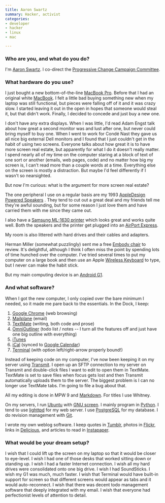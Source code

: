 ```yaml
---
title: Aaron Swartz
summary: Hacker, activist
categories:
- developer
- hacker
- linux
- mac

---
```


### Who are you, and what do you do?

I'm [Aaron Swartz](http://aaronsw.com/ "Aaron's site."). I co-direct the [Progressive Change Campaign Committee](http://boldprogressives.org "The PCCC site").

### What hardware do you use?

I just bought a new bottom-of-the-line [MacBook Pro][macbook-pro]. Before that I had an original white [MacBook][]. I felt a little bad buying something new when my laptop was still functional, but pieces were falling off of it and it was crazy slow. I started leaving it out in the open in hopes that someone would steal it, but that didn't work. Finally, I decided to concede and just buy a new one.

I don't have any extra displays. When I was little, I'd read Adam Engst talk about how great a second monitor was and lust after one, but never could bring myself to buy one. When I went to work for Condé Nast they gave us all nice big external Dell monitors and I found that I just couldn't get in the habit of using two screens. Everyone talks about how great it is to have more screen real estate, but apparently for what I do it doesn't really matter. I spend nearly all of my time on the computer staring at a block of text of one sort or another (emails, web pages, code) and no matter how big my screen is, I can't read more than a couple words at a time. Everything else on the screen is mostly a distraction. But maybe I'd feel differently if I wasn't so nearsighted.

But now I'm curious: what is the argument for more screen real estate?

The one peripheral I use on a regular basis are my 1993 [AppleDesign Powered Speakers][appledesign-powered-speakers] . They tend to cut out a great deal and my friends tell me they're awful sounding, but for some reason I just love them and have carried them with me since they came out.

I also have a [Samsung ML-1630 printer][ml-1630] which looks great and works quite well. Both the speakers and the printer get plugged into an [AirPort Express][airport-express].

My room is also littered with hard drives and their cables and adapters.

Herman Miller (somewhat puzzlingly) sent me a free [Embody chair][embody] to review. It's delightful, although I think I often miss the point by spending lots of time hunched over the computer. I've tried several times to put my computer on a large book and then use an Apple [Wireless Keyboard][keyboard] to type, but I never can make the habit stick.

But my main computing device is an [Android G1][g1].

### And what software?

When I got the new computer, I only copied over the bare minimum I needed, so it made me pare back to the essentials. In the Dock, I keep:

1. [Google Chrome][chrome] (web browsing)
2. [Mailplane][] (email)
3. [TextMate][] (writing, both code and prose)
4. [OmniOutliner][] (todo list / notes -- I turn all the features off and just have one big outline with everything)
5. [iTunes][]
6. [iCal][] (synced to [Google Calendar][google-calendar])
7. [Terminal][] (with option left/right-arrow properly bound!)

Instead of keeping code on my computer, I've now been keeping it on my server using [Transmit][]. I open up an SFTP connection to my server on Transmit and double-click files I want to edit to open them in TextMate. TextMate is set to save files when focus gets lost and then Transmit automatically uploads them to the server. The biggest problem is I can no longer use TextMate tabs. I'm going to file a bug about that.

All my editing is done in MPW 9 and [Markdown][]. For titles I use Whitney.

On my servers, I run [Ubuntu][] with [GNU screen][screen]. I mainly program in [Python][]. I tend to use [lighttpd][] for my web server. I use [PostgreSQL][] for my database. I do revision management with [Git][].

I wrote my own weblog software. I keep quotes in [Tumblr][], photos in [Flickr][], links in [Delicious][], and articles to read in [Instapaper][].

### What would be your dream setup?

I wish that I could lift up the screen on my laptop so that it would be closer to eye-level. I wish I had one of those desks that worked sitting down or standing up. I wish I had a faster Internet connection. I wish all my hard drives were consolidated onto one big drive. I wish I had SoundSticks. I wish my G1 was much, much faster. I wish that Terminal would have built-in support for screen so that different screens would appear as tabs and it would auto-reconnect. I wish that there was decent todo management software that deeply integrated with my email. I wish that everyone had perfectionist levels of attention to detail.

[airport-express]: https://www.apple.com/airport-express/ "A small wireless access point."
[appledesign-powered-speakers]: https://en.wikipedia.org/wiki/PowerCD "A set of powered speakers released with the PowerCD."
[embody]: http://www.hermanmiller.com/products/seating/performance-work-chairs/embody-chairs.html "An ergonomic work chair."
[g1]: https://en.wikipedia.org/wiki/HTC_Dream "An Android smartphone."
[keyboard]: https://www.apple.com/keyboard/ "The keyboard."
[macbook-pro]: https://www.apple.com/macbook-pro/ "A laptop."
[macbook]: https://en.wikipedia.org/wiki/MacBook "A laptop."
[ml-1630]: https://www.samsung.com/us/photography/digital-cameras/ML-1630/XAA "A black and white laser printer."
[chrome]: https://www.google.com/intl/en/chrome/browser/ "A WebKit-based browser, where each tab runs in its own thread."
[delicious]: https://del.icio.us/ "A web service for storing and sharing bookmarks."
[flickr]: https://www.flickr.com/ "A photo sharing website."
[git]: https://git-scm.com/ "A version control system."
[google-calendar]: https://en.wikipedia.org/wiki/Google_Calendar "A web-based calendar client."
[ical]: https://en.wikipedia.org/wiki/Calendar_(Apple) "The calendar software included with macOS."
[instapaper]: https://www.instapaper.com/ "A web tool for saving pages to read later."
[itunes]: https://www.apple.com/itunes/ "A jukebox application and online store."
[lighttpd]: http://www.lighttpd.net/ "An open-source web server."
[mailplane]: https://mailplaneapp.com/ "A Mac desktop client for Gmail."
[markdown]: https://daringfireball.net/projects/markdown/ "An email-like format for marking up text."
[omnioutliner]: https://www.omnigroup.com/omnioutliner/ "To-do/task management software for Mac OS X."
[postgresql]: https://www.postgresql.org/ "A relational database server."
[python]: https://www.python.org/ "An interpreted scripting language."
[screen]: http://www.gnu.org/software/screen/ "Think of it as tabs for your *nix terminal."
[terminal]: https://en.wikipedia.org/wiki/Terminal_(OS_X) "A console application included with Mac OS X."
[textmate]: https://macromates.com/ "A text editor for the Mac."
[transmit]: https://panic.com/transmit/ "An FTP/SFTP client for the Mac."
[tumblr]: https://www.tumblr.com/ "An online personal publishing platform."
[ubuntu]: https://www.ubuntu.com/ "A Unix distribution."
